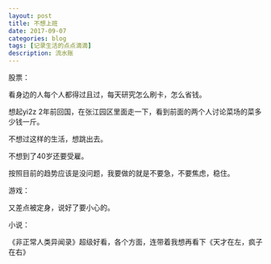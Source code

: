```yaml
---
layout: post
title: 不想上班
date: 2017-09-07
categories: blog
tags: [记录生活的点点滴滴]
description: 流水账
---
```


股票：

看身边的人每个人都得过且过，每天研究怎么刷卡，怎么省钱。

想起yi2z 2年前回国，在张江园区里面走一下，看到前面的两个人讨论菜场的菜多少钱一斤。

不想过这样的生活，想跳出去。

不想到了40岁还要受雇。

按照目前的趋势应该是没问题，我要做的就是不要急，不要焦虑，稳住。

游戏：

又差点被定身，说好了要小心的。

小说：

《非正常人类异闻录》超级好看，各个方面，连带着我想再看下《天才在左，疯子在右》

















